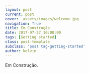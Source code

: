 ```yaml
---
layout: post
current: post
cover:  assets/images/welcome.jpg
navigation: True
title: Em Construção
date: 2017-07-27 10:00:00
tags: [Getting started]
class: post-template
subclass: 'post tag-getting-started'
author: kelvin
---
```


Em Construção.